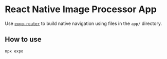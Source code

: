 # React Native Image Processor App

Use [`expo-router`](https://expo.github.io/router) to build native navigation using files in the `app/` directory.

## How to use

```sh
npx expo
```
